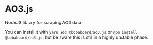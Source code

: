 # AO3.js
NodeJS library for scraping AO3 data.

You can install it with `yarn add @bobaboard/ao3.js` or `npm install @bobaboard/ao3.js`, but be aware this is still in a highly unstable phase.

